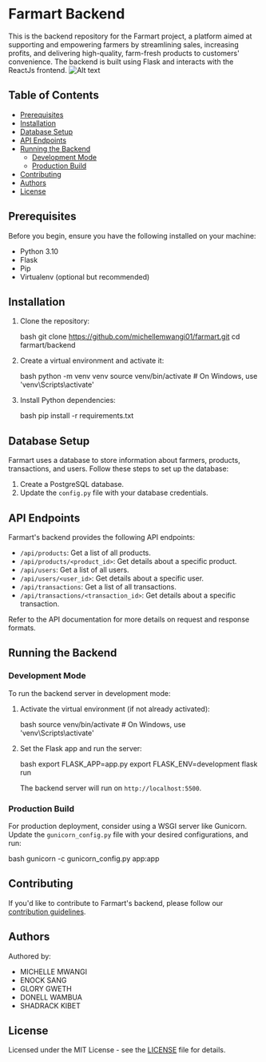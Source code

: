# Farmart Backend

This is the backend repository for the Farmart project, a platform aimed at supporting and empowering farmers by streamlining sales, increasing profits, and delivering high-quality, farm-fresh products to customers' convenience. The backend is built using Flask and interacts with the ReactJs frontend.
![Alt text](image.png)

## Table of Contents

- [Prerequisites](#prerequisites)
- [Installation](#installation)
- [Database Setup](#database-setup)
- [API Endpoints](#api-endpoints)
- [Running the Backend](#running-the-backend)
  - [Development Mode](#development-mode)
  - [Production Build](#production-build)
- [Contributing](#contributing)
- [Authors](#authors)
- [License](#license)

## Prerequisites

Before you begin, ensure you have the following installed on your machine:

- Python 3.10
- Flask
- Pip
- Virtualenv (optional but recommended)

## Installation

1. Clone the repository:

   bash
   git clone https://github.com/michellemwangi01/farmart.git
   cd farmart/backend

2. Create a virtual environment and activate it:

   bash
   python -m venv venv
   source venv/bin/activate # On Windows, use 'venv\Scripts\activate'

3. Install Python dependencies:

   bash
   pip install -r requirements.txt

## Database Setup

Farmart uses a database to store information about farmers, products, transactions, and users. Follow these steps to set up the database:

1. Create a PostgreSQL database.
2. Update the `config.py` file with your database credentials.

## API Endpoints

Farmart's backend provides the following API endpoints:

- `/api/products`: Get a list of all products.
- `/api/products/<product_id>`: Get details about a specific product.
- `/api/users`: Get a list of all users.
- `/api/users/<user_id>`: Get details about a specific user.
- `/api/transactions`: Get a list of all transactions.
- `/api/transactions/<transaction_id>`: Get details about a specific transaction.

Refer to the API documentation for more details on request and response formats.

## Running the Backend

### Development Mode

To run the backend server in development mode:

1. Activate the virtual environment (if not already activated):

   bash
   source venv/bin/activate # On Windows, use 'venv\Scripts\activate'

2. Set the Flask app and run the server:

   bash
   export FLASK_APP=app.py
   export FLASK_ENV=development
   flask run

   The backend server will run on `http://localhost:5500`.

### Production Build

For production deployment, consider using a WSGI server like Gunicorn. Update the `gunicorn_config.py` file with your desired configurations, and run:

bash
gunicorn -c gunicorn_config.py app:app

## Contributing

If you'd like to contribute to Farmart's backend, please follow our [contribution guidelines](CONTRIBUTING.md).

## Authors

Authored by:

- MICHELLE MWANGI
- ENOCK SANG
- GLORY GWETH
- DONELL WAMBUA
- SHADRACK KIBET

## License

Licensed under the MIT License - see the [LICENSE](../LICENSE) file for details.
